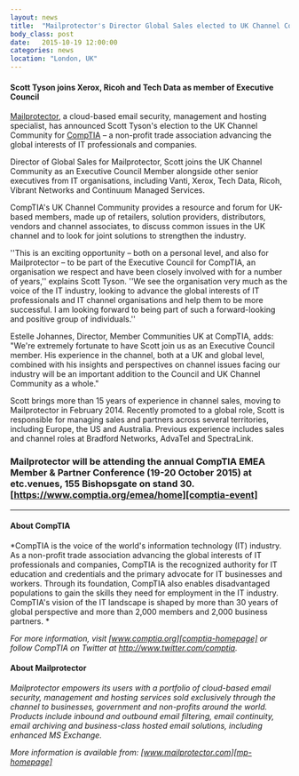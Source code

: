 ```yaml
---
layout: news
title:  "Mailprotector's Director Global Sales elected to UK Channel Community for CompTIA"
body_class: post
date:   2015-10-19 12:00:00
categories: news
location: "London, UK"
---
```


#### Scott Tyson joins Xerox, Ricoh and Tech Data as member of Executive Council

[Mailprotector][mp-homepage], a cloud-based email security, management and hosting specialist, has announced Scott Tyson's election to the UK Channel Community for [CompTIA][comptia-homepage] – a non-profit trade association advancing the global interests of IT professionals and companies.

Director of Global Sales for Mailprotector, Scott joins the UK Channel Community as an Executive Council Member alongside other senior executives from IT organisations, including Vanti, Xerox, Tech Data, Ricoh, Vibrant Networks and Continuum Managed Services.

CompTIA's UK Channel Community provides a resource and forum for UK-based members, made up of retailers, solution providers, distributors, vendors and channel associates, to discuss common issues in the UK channel and to look for joint solutions to strengthen the industry.

''This is an exciting opportunity – both on a personal level, and also for Mailprotector – to be part of the Executive Council for CompTIA, an organisation we respect and have been closely involved with for a number of years,'' explains Scott Tyson. ''We see the organisation very much as the voice of the IT industry, looking to advance the global interests of IT professionals and IT channel organisations and help them to be more successful. I am looking forward to being part of such a forward-looking and positive group of individuals.''

Estelle Johannes, Director, Member Communities UK at CompTIA, adds: "We're extremely fortunate to have Scott join us as an Executive Council member. His experience in the channel, both at a UK and global level, combined with his insights and perspectives on channel issues facing our industry will be an important addition to the Council and UK Channel Community as a whole."

Scott brings more than 15 years of experience in channel sales, moving to Mailprotector in February 2014. Recently promoted to a global role, Scott is responsible for managing sales and partners across several territories, including Europe, the US and Australia. Previous experience includes sales and channel roles at Bradford Networks, AdvaTel and SpectraLink.

### Mailprotector will be attending the annual CompTIA EMEA Member & Partner Conference (19-20 October 2015) at etc.venues, 155 Bishopsgate on stand 30. [https://www.comptia.org/emea/home][comptia-event]

***

#### About CompTIA
*CompTIA is the voice of the world's information technology (IT) industry. As a non-profit trade association advancing the global interests of IT professionals and companies, CompTIA is the recognized authority for IT education and credentials and the primary advocate for IT businesses and workers. Through its foundation, CompTIA also enables disadvantaged populations to gain the skills they need for employment in the IT industry. CompTIA's vision of the IT landscape is shaped by more than 30 years of global perspective and more than 2,000 members and 2,000 business partners.
*

*For more information, visit [www.comptia.org][comptia-homepage] or follow CompTIA on Twitter at http://www.twitter.com/comptia.*

#### About Mailprotector
*Mailprotector empowers its users with a portfolio of cloud-based email security, management and hosting services sold exclusively through the channel to businesses, government and non-profits around the world. Products include inbound and outbound email filtering, email continuity, email archiving and business-class hosted email solutions, including enhanced MS Exchange.*

*More information is available from:  [www.mailprotector.com][mp-homepage]*


[comptia-homepage]: http://www.comptia.org
[comptia-event]: http://www.comptia.org/emea/home
[comptia-twitter]: http://www.twitter.com/comptia
[mp-homepage]: http://www.mailprotector.com


